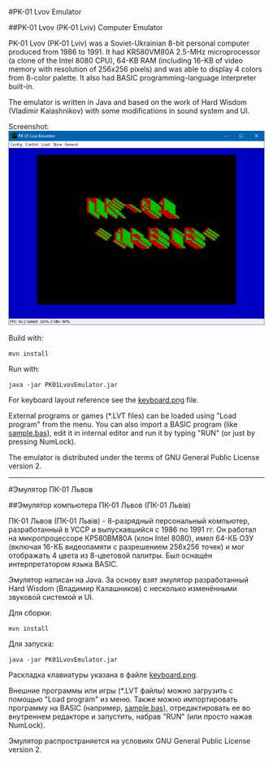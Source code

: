 #PK-01 Lvov Emulator

##PK-01 Lvov (PK-01 Lviv) Computer Emulator

PK-01 Lvov (PK-01 Lviv) was a Soviet-Ukrainian 8-bit personal computer produced from 1986 to 1991.
It had KR580VM80A 2.5-MHz microprocessor (a clone of the Intel 8080 CPU), 64-KB RAM (including 16-KB of video memory with resolution of 256x256 pixels) and was able to display 4 colors from 8-color palette.
It also had BASIC programming-language interpreter built-in.

The emulator is written in Java and based on the work of Hard Wisdom (Vladimir Kalashnikov) with some modifications in sound system and UI.

Screenshot:
![Screenshot of the Emulator](docs/images/screenshot.png?raw=true)

Build with:

    mvn install

Run with:

    java -jar PK01LvovEmulator.jar

For keyboard layout reference see the [keyboard.png](docs/images/keyboard.png?raw=true) file.

External programs or games (*.LVT files) can be loaded using "Load program" from the menu.
You can also import a BASIC program (like [sample.bas](docs/sample.bas?raw=true)), edit it in internal editor and run it by typing "RUN" (or just by pressing NumLock).

The emulator is distributed under the terms of GNU General Public License version 2.

------------------------------------------------------------------------------------

#Эмулятор ПК-01 Львов

##Эмулятор компьютера ПК-01 Львов (ПК-01 Львів)

ПК-01 Львов (ПК-01 Львів) - 8-разрядный персональный компьютер, разработанный в УССР и выпускавшийся с 1986 по 1991 гг.
Он работал на микропроцессоре КР580ВМ80А (клон Intel 8080), имел 64-КБ ОЗУ (включая 16-КБ видеопамяти с разрешением 256x256 точек) и мог отображать 4 цвета из 8-цветовой палитры.
Был оснащён интерпретатором языка BASIC.

Эмулятор написан на Java. За основу взят эмулятор разработанный Hard Wisdom (Владимир Калашников) с несколько изменёнными звуковой системой и UI.

Для сборки:

    mvn install

Для запуска:

    java -jar PK01LvovEmulator.jar

Раскладка клавиатуры указана в файле [keyboard.png](docs/images/keyboard.png?raw=true).

Внешние программы или игры (*.LVT файлы) можно загрузить с помощью "Load program" из меню.
Также можно импортировать программу на BASIC (например, [sample.bas](docs/sample.bas?raw=true)), отредактировать ее во внутреннем редакторе и запустить, набрав "RUN" (или просто нажав NumLock).

Эмулятор распространяется на условиях GNU General Public License version 2.

